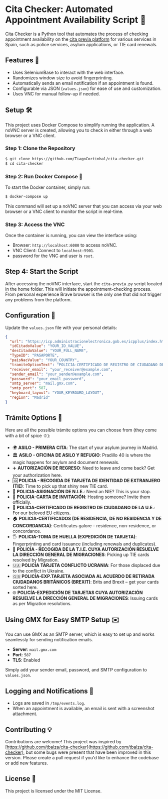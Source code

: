 # Cita Checker: Automated Appointment Availability Script 🚀

Cita Checker is a Python tool that automates the process of checking appointment availability on the [cita previa platform](https://icp.administracionelectronica.gob.es/icpplus/index.html) for various services in Spain, such as police services, asylum applications, or TIE card renewals.

## Features 🌟
- Uses SeleniumBase to interact with the web interface.
- Randomizes window size to avoid fingerprinting.
- Automatically sends an email notification if an appointment is found.
- Configurable via JSON (`values.json`) for ease of use and customization.
- Uses VNC for manual follow-up if needed.

## Setup 🛠️
This project uses Docker Compose to simplify running the application. A noVNC server is created, allowing you to check in either through a web browser or a VNC client.

### Step 1: Clone the Repository
```sh
$ git clone https://github.com/TiagoCortinhal/cita-checker.git
$ cd cita-checker
```

### Step 2: Run Docker Compose 🐳
To start the Docker container, simply run:
```sh
$ docker-compose up
```
This command will set up a noVNC server that you can access via your web browser or a VNC client to monitor the script in real-time.

### Step 3: Access the VNC
Once the container is running, you can view the interface using:
- Browser: `http://localhost:6080` to access noVNC.
- VNC Client: Connect to `localhost:5901`.
- password for the VNC and user is `root`.

## Step 4: Start the Script
After accessing the noVNC interface, start the `cita-previa.py` script located in the home folder. This will initiate the appointment-checking process.
From personal experience Brave browser is the only one that did not trigger any problems from the platform.

## Configuration 📄
Update the `values.json` file with your personal details:
```json
{
  "url": "https://icp.administracionelectronica.gob.es/icpplus/index.html",
  "idCitadoValue": "YOUR_ID_VALUE",
  "desCitadoValue": "YOUR_FULL_NAME",
  "TypeID": "PASAPORTE",
  "paisNacValue": "YOUR_COUNTRY",
  "tramiteOptionText": "POLICIA-CERTIFICADO DE REGISTRO DE CIUDADANO DE LA U.E.",
  "receiver_email": "your_receiver@example.com",
  "sender_email": "your_sender@example.com",
  "password": "your_email_password",
  "smtp_server": "mail.gmx.com",
  "smtp_port": 587,
  "keyboard_layout": "YOUR_KEYBOARD_LAYOUT",
  "region": "Madrid"
}
```

## Trámite Options 📝
Here are all the possible trámite options you can choose from (they come with a bit of spice 🫑):

- 🌍 **ASILO - PRIMERA CITA**: The start of your asylum journey in Madrid.
- 🏛️ **ASILO - OFICINA DE ASILO Y REFUGIO**: Pradillo 40 is where the magic happens for asylum and document renewals.
- ✈️ **AUTORIZACIÓN DE REGRESO**: Need to leave and come back? Get your authorization here.
- 🆔 **POLICIA - RECOGIDA DE TARJETA DE IDENTIDAD DE EXTRANJERO (TIE)**: Time to pick up that shiny new TIE card.
- 🔢 **POLICIA-ASIGNACIÓN DE N.I.E.**: Need an NIE? This is your stop.
- 📜 **POLICIA-CARTA DE INVITACIÓN**: Hosting someone? Invite them officially.
- 💚 **POLICIA-CERTIFICADO DE REGISTRO DE CIUDADANO DE LA U.E.**: For our beloved EU citizens.
- 🏠 **POLICIA-CERTIFICADOS (DE RESIDENCIA, DE NO RESIDENCIA Y DE CONCORDANCIA)**: Certificates galore – residence, non-residence, or concordance.
- 🖐️ **POLICIA-TOMA DE HUELLA (EXPEDICIÓN DE TARJETA)**: Fingerprinting and card issuance (including renewals and duplicates).
- 🎫 **POLICÍA - RECOGIDA DE LA T.I.E. CUYA AUTORIZACIÓN RESUELVE LA DIRECCIÓN GENERAL DE MIGRACIONES**: Picking up TIE cards resolved by Migration.
- 🇺🇦 **POLICÍA TARJETA CONFLICTO UCRANIA**: For those displaced due to the conflict in Ukraine.
- 🇬🇧 **POLICÍA-EXP.TARJETA ASOCIADA AL ACUERDO DE RETIRADA CIUDADANOS BRITÁNICOS (BREXIT)**: Brits and Brexit – get your cards sorted here.
- 🌐 **POLICÍA-EXPEDICIÓN DE TARJETAS CUYA AUTORIZACIÓN RESUELVE LA DIRECCIÓN GENERAL DE MIGRACIONES**: Issuing cards as per Migration resolutions.

## Using GMX for Easy SMTP Setup ✉️
You can use GMX as an SMTP server, which is easy to set up and works seamlessly for sending notification emails.
- **Server**: `mail.gmx.com`
- **Port**: `587`
- **TLS**: Enabled

Simply add your sender email, password, and SMTP configuration to `values.json`.

## Logging and Notifications 🔔
- Logs are saved in `/tmp/events.log`.
- When an appointment is available, an email is sent with a screenshot attachment.

## Contributing 💡
Contributions are welcome! This project was inspired by [https://github.com/tbalza/cita-checker](https://github.com/tbalza/cita-checker), but some bugs were present that have been improved in this version. Please create a pull request if you'd like to enhance the codebase or add new features.

## License 📜
This project is licensed under the MIT License.

